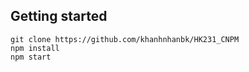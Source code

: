 
## Getting started

```
git clone https://github.com/khanhnhanbk/HK231_CNPM
npm install
npm start
```

